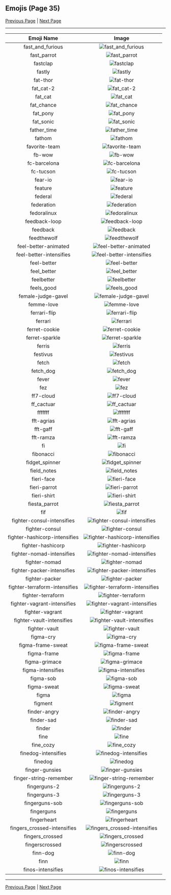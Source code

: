 
## Emojis (Page 35)

[Previous Page](/docs/hc/page-e-0034.md)
  | [Next Page](/docs/hc/page-f-0036.md)

<hr />

|Emoji Name|Image|
| :-: | :-: |
|fast_and_furious| ![fast_and_furious](/emojis/hc/fast_and_furious.png)|
|fast_parrot| ![fast_parrot](/emojis/hc/fast_parrot.gif)|
|fastclap| ![fastclap](/emojis/hc/fastclap.gif)|
|fastly| ![fastly](/emojis/hc/fastly.png)|
|fat-thor| ![fat-thor](/emojis/hc/fat-thor.png)|
|fat_cat-2| ![fat_cat-2](/emojis/hc/fat_cat-2.gif)|
|fat_cat| ![fat_cat](/emojis/hc/fat_cat.gif)|
|fat_chance| ![fat_chance](/emojis/hc/fat_chance.png)|
|fat_pony| ![fat_pony](/emojis/hc/fat_pony.jpg)|
|fat_sonic| ![fat_sonic](/emojis/hc/fat_sonic.gif)|
|father_time| ![father_time](/emojis/hc/father_time.gif)|
|fathom| ![fathom](/emojis/hc/fathom.png)|
|favorite-team| ![favorite-team](/emojis/hc/favorite-team.png)|
|fb-wow| ![fb-wow](/emojis/hc/fb-wow.gif)|
|fc-barcelona| ![fc-barcelona](/emojis/hc/fc-barcelona.png)|
|fc-tucson| ![fc-tucson](/emojis/hc/fc-tucson.png)|
|fear-io| ![fear-io](/emojis/hc/fear-io.png)|
|feature| ![feature](/emojis/hc/feature.gif)|
|federal| ![federal](/emojis/hc/federal.png)|
|federation| ![federation](/emojis/hc/federation.png)|
|fedoralinux| ![fedoralinux](/emojis/hc/fedoralinux.png)|
|feedback-loop| ![feedback-loop](/emojis/hc/feedback-loop.png)|
|feedback| ![feedback](/emojis/hc/feedback.png)|
|feedthewolf| ![feedthewolf](/emojis/hc/feedthewolf.jpg)|
|feel-better-animated| ![feel-better-animated](/emojis/hc/feel-better-animated.gif)|
|feel-better-intensifies| ![feel-better-intensifies](/emojis/hc/feel-better-intensifies.gif)|
|feel-better| ![feel-better](/emojis/hc/feel-better.png)|
|feel_better| ![feel_better](/emojis/hc/feel_better.gif)|
|feelbetter| ![feelbetter](/emojis/hc/feelbetter.gif)|
|feels_good| ![feels_good](/emojis/hc/feels_good.png)|
|female-judge-gavel| ![female-judge-gavel](/emojis/hc/female-judge-gavel.png)|
|femme-love| ![femme-love](/emojis/hc/femme-love.gif)|
|ferrari-flip| ![ferrari-flip](/emojis/hc/ferrari-flip.png)|
|ferrari| ![ferrari](/emojis/hc/ferrari.png)|
|ferret-cookie| ![ferret-cookie](/emojis/hc/ferret-cookie.png)|
|ferret-sparkle| ![ferret-sparkle](/emojis/hc/ferret-sparkle.png)|
|ferris| ![ferris](/emojis/hc/ferris.png)|
|festivus| ![festivus](/emojis/hc/festivus.png)|
|fetch| ![fetch](/emojis/hc/fetch.jpg)|
|fetch_dog| ![fetch_dog](/emojis/hc/fetch_dog.png)|
|fever| ![fever](/emojis/hc/fever.gif)|
|fez| ![fez](/emojis/hc/fez.gif)|
|ff7-cloud| ![ff7-cloud](/emojis/hc/ff7-cloud.png)|
|ff_cactuar| ![ff_cactuar](/emojis/hc/ff_cactuar.png)|
|fffffff| ![fffffff](/emojis/hc/fffffff.gif)|
|fft-agrias| ![fft-agrias](/emojis/hc/fft-agrias.png)|
|fft-gaff| ![fft-gaff](/emojis/hc/fft-gaff.png)|
|fft-ramza| ![fft-ramza](/emojis/hc/fft-ramza.png)|
|fi| ![fi](/emojis/hc/fi.png)|
|fibonacci| ![fibonacci](/emojis/hc/fibonacci.png)|
|fidget_spinner| ![fidget_spinner](/emojis/hc/fidget_spinner.gif)|
|field_notes| ![field_notes](/emojis/hc/field_notes.jpg)|
|fieri-face| ![fieri-face](/emojis/hc/fieri-face.png)|
|fieri-parrot| ![fieri-parrot](/emojis/hc/fieri-parrot.gif)|
|fieri-shirt| ![fieri-shirt](/emojis/hc/fieri-shirt.png)|
|fiesta_parrot| ![fiesta_parrot](/emojis/hc/fiesta_parrot.gif)|
|fif| ![fif](/emojis/hc/fif.png)|
|fighter-consul-intensifies| ![fighter-consul-intensifies](/emojis/hc/fighter-consul-intensifies.gif)|
|fighter-consul| ![fighter-consul](/emojis/hc/fighter-consul.png)|
|fighter-hashicorp-intensifies| ![fighter-hashicorp-intensifies](/emojis/hc/fighter-hashicorp-intensifies.gif)|
|fighter-hashicorp| ![fighter-hashicorp](/emojis/hc/fighter-hashicorp.png)|
|fighter-nomad-intensifies| ![fighter-nomad-intensifies](/emojis/hc/fighter-nomad-intensifies.gif)|
|fighter-nomad| ![fighter-nomad](/emojis/hc/fighter-nomad.png)|
|fighter-packer-intensifies| ![fighter-packer-intensifies](/emojis/hc/fighter-packer-intensifies.gif)|
|fighter-packer| ![fighter-packer](/emojis/hc/fighter-packer.png)|
|fighter-terraform-intensifies| ![fighter-terraform-intensifies](/emojis/hc/fighter-terraform-intensifies.gif)|
|fighter-terraform| ![fighter-terraform](/emojis/hc/fighter-terraform.png)|
|fighter-vagrant-intensifies| ![fighter-vagrant-intensifies](/emojis/hc/fighter-vagrant-intensifies.gif)|
|fighter-vagrant| ![fighter-vagrant](/emojis/hc/fighter-vagrant.png)|
|fighter-vault-intensifies| ![fighter-vault-intensifies](/emojis/hc/fighter-vault-intensifies.gif)|
|fighter-vault| ![fighter-vault](/emojis/hc/fighter-vault.png)|
|figma-cry| ![figma-cry](/emojis/hc/figma-cry.png)|
|figma-frame-sweat| ![figma-frame-sweat](/emojis/hc/figma-frame-sweat.png)|
|figma-frame| ![figma-frame](/emojis/hc/figma-frame.png)|
|figma-grimace| ![figma-grimace](/emojis/hc/figma-grimace.png)|
|figma-intensifies| ![figma-intensifies](/emojis/hc/figma-intensifies.gif)|
|figma-sob| ![figma-sob](/emojis/hc/figma-sob.png)|
|figma-sweat| ![figma-sweat](/emojis/hc/figma-sweat.png)|
|figma| ![figma](/emojis/hc/figma.png)|
|figment| ![figment](/emojis/hc/figment.png)|
|finder-angry| ![finder-angry](/emojis/hc/finder-angry.png)|
|finder-sad| ![finder-sad](/emojis/hc/finder-sad.png)|
|finder| ![finder](/emojis/hc/finder.png)|
|fine| ![fine](/emojis/hc/fine.png)|
|fine_cozy| ![fine_cozy](/emojis/hc/fine_cozy.png)|
|finedog-intensifies| ![finedog-intensifies](/emojis/hc/finedog-intensifies.gif)|
|finedog| ![finedog](/emojis/hc/finedog.png)|
|finger-gunsies| ![finger-gunsies](/emojis/hc/finger-gunsies.png)|
|finger-string-remember| ![finger-string-remember](/emojis/hc/finger-string-remember.png)|
|fingerguns-2| ![fingerguns-2](/emojis/hc/fingerguns-2.png)|
|fingerguns-3| ![fingerguns-3](/emojis/hc/fingerguns-3.png)|
|fingerguns-sob| ![fingerguns-sob](/emojis/hc/fingerguns-sob.png)|
|fingerguns| ![fingerguns](/emojis/hc/fingerguns.png)|
|fingerheart| ![fingerheart](/emojis/hc/fingerheart.png)|
|fingers_crossed-intensifies| ![fingers_crossed-intensifies](/emojis/hc/fingers_crossed-intensifies.gif)|
|fingers_crossed| ![fingers_crossed](/emojis/hc/fingers_crossed.png)|
|fingerscrossed| ![fingerscrossed](/emojis/hc/fingerscrossed.png)|
|finn-dog| ![finn-dog](/emojis/hc/finn-dog.png)|
|finn| ![finn](/emojis/hc/finn.gif)|
|finos-intensifies| ![finos-intensifies](/emojis/hc/finos-intensifies.gif)|

<hr/>

[Previous Page](/docs/hc/page-e-0034.md)
  | [Next Page](/docs/hc/page-f-0036.md)